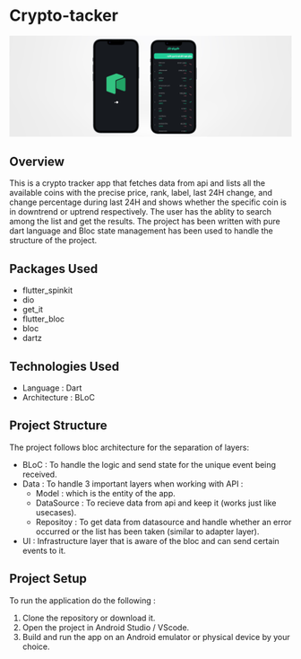 # Crypto-tacker

![mockup](assets/mockup.png)

## Overview 

This is a crypto tracker app that fetches data from api and lists all the available coins with the precise price, rank, label, last 24H change, and change percentage during last 24H and shows whether the specific coin is in downtrend or uptrend respectively. The user has the ablity to search among the list and get the results. The project has been written with pure dart language and Bloc state management has been used to handle the structure of the project.

## Packages Used 
  - flutter_spinkit
  - dio
  - get_it
  - flutter_bloc
  - bloc
  - dartz

## Technologies Used 
 - Language : Dart 
 - Architecture : BLoC

## Project Structure 
 The project follows bloc architecture for the separation of layers:

  - BLoC : To handle the logic and send state for the unique event being received.
  - Data : To handle 3 important layers when working with API :
    - Model : which is the entity of the app.
    - DataSource : To recieve data from api and keep it (works just like usecases).
    - Repositoy : To get data from datasource and handle whether an error occurred or the list has been taken (similar to adapter layer).
  - UI : Infrastructure layer that is aware of the bloc and can send certain events to it.

## Project Setup 
To run the application do the following :

 1. Clone the repository or download it.
 2. Open the project in Android Studio / VScode.
 3. Build and run the app on an Android emulator or physical device by your choice.
